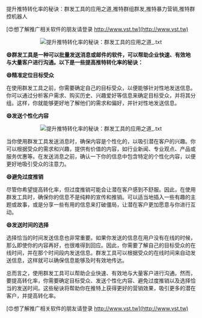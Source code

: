 提升推特转化率的秘诀：群发工具的应用之道,推特群组群发,推特暴力营销,推特群控机器人

[😍想了解推广相关软件的朋友请登录 http://www.vst.tw](http://www.vst.tw)

 <center><img src="https://vst.tw/MP4/tuiguang/png/8.png" alt="提升推特转化率的秘诀：群发工具的应用之道_.txt"></center>

**😄群发工具是一种可以批量发送消息或邮件的软件，可以帮助企业快速、有效地与大量客户进行沟通。以下是一些提高推特转化率的秘诀：**

**😄精准定位目标受众**

在使用群发工具之前，你需要确定自己的目标受众，以便能够针对性地发送信息。你可以通过分析客户需求、购买历史、兴趣爱好等信息来确定目标受众，并将其分组。这样，你就能够更好地了解他们的需求和偏好，并针对性地发送信息。

**😄发送个性化内容**

 <center><img src="https://vst.tw/MP4/tuiguang/png/2.png" alt="提升推特转化率的秘诀：群发工具的应用之道_.txt"></center>

当你使用群发工具发送消息时，确保内容是个性化的，以吸引潜在客户的兴趣。你可以根据受众的需求和兴趣，提供有价值的内容，如行业新闻、专业观点、产品或服务优惠等。在发送消息之前，确认一下你的信息中包含特定的个性化内容，以便更好地吸引受众的注意力。

**😄避免过度推销**

尽管你希望提高转化率，但过度推销可能会让潜在客户感到不舒服。因此，在使用群发工具时，确保你的信息不是纯粹的宣传和推销。可以适当地插入一些有趣的主题或故事，或是分享一些有用的信息来打破僵局，让潜在客户更加愿意与你进行互动。

**😄发送时间的选择**

选择恰当的时间发送信息也非常重要。如果你发送的信息在用户没有在线的时候，那么即使你的内容再好，也很难得到回应。因此，你需要了解自己的目标受众的在线时间，并在那个时间段内发送信息。群发工具可以根据受众的在线时间来自动发送信息，这样就可以确保信息能够及时有效地传达。

总而言之，使用群发工具可以帮助企业快速、有效地与大量客户进行沟通。然而，要提高转化率，你需要确定目标受众、发送个性化内容、避免过度推销以及选择恰当的发送时间。这些秘诀将帮助你在推特上获得更好的营销效果，吸引更多的潜在客户，并提高转化率。

[😍想了解推广相关软件的朋友请登录 http://www.vst.tw](http://www.vst.tw)



